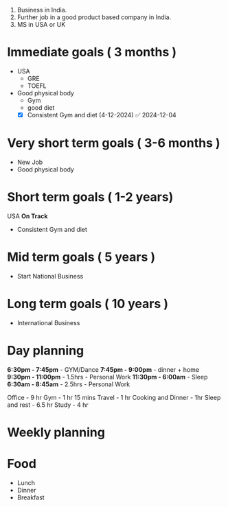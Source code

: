 1. Business in India.
2. Further job in a good product based company in India.
3. MS in USA or UK 
# Immediate goals ( 3 months )
- USA
	- GRE 
	- TOEFL
- Good physical body
	- Gym
	- good diet
	- [X] Consistent Gym and diet (4-12-2024) ✅ 2024-12-04
# Very short term goals ( 3-6 months )
- New Job
- Good physical body
# Short term goals ( 1-2 years)

USA
**On Track**
- Consistent Gym and diet
# Mid term goals ( 5 years )
- Start National Business
# Long term goals ( 10 years )
- International Business 
# Day planning

**6:30pm - 7:45pm** - GYM/Dance
**7:45pm - 9:00pm** - dinner + home
**9:30pm - 11:00pm** - 1.5hrs - Personal Work
**11:30pm - 6:00am** - Sleep
**6:30am - 8:45am** - 2.5hrs - Personal Work

Office - 9 hr
Gym - 1 hr 15 mins
Travel - 1 hr
Cooking and Dinner - 1hr 
Sleep and rest - 6.5 hr
Study - 4 hr 

# Weekly planning

# Food 
- Lunch 
- Dinner 
- Breakfast